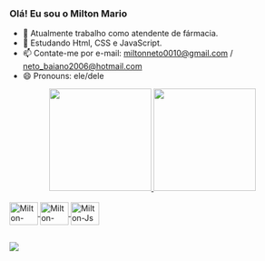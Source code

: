 ### Olá! Eu sou o Milton Mario

- 🔭 Atualmente trabalho como atendente de fármacia.
- 🌱 Estudando Html, CSS e JavaScript.
- 📫 Contate-me por e-mail: miltonneto0010@gmail.com / neto_baiano2006@hotmail.com
- 😄 Pronouns: ele/dele

<div style="display: inline_block" align="center">
  <a href="https://github.com/MiltonMario">
  <img height="180em" src="https://github-readme-stats.vercel.app/api?username=MiltonMario&show_icons=true&theme=radical&include_all_commits=true&count_private=true"/>
  <img height="180em" src="https://github-readme-stats.vercel.app/api/top-langs/?username=MiltonMario&layout=compact&langs_count=7&theme=radical"/>
</div>
<div style="display: inline_block"><br>
  <img align="center" alt="Milton-Html" height="40" width="50"
src="https://cdn.jsdelivr.net/gh/devicons/devicon/icons/html5/html5-original.svg" />
  <img align="center" alt="Milton-CSS" height="40" width="50" 
src="https://cdn.jsdelivr.net/gh/devicons/devicon/icons/css3/css3-original.svg" />
  <img align="center" alt="Milton-Js" height="40" width="50"
src="https://cdn.jsdelivr.net/gh/devicons/devicon/icons/javascript/javascript-original.svg" />
</div>
  
  ##
  
<div>
   <a href="https://www.linkedin.com/in/milton-mario-santos-brito-20600a190/" target="_blank"><img src="https://img.shields.io/badge/LinkedIn-0077B5?style=for-the-badge&logo=linkedin&logoColor=white" target="_blank"></a>
</div>  
